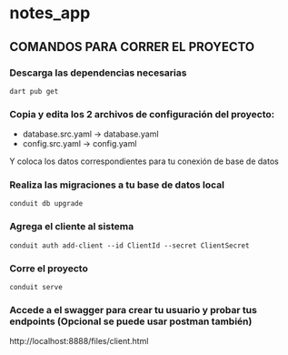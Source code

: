 # notes_app

## COMANDOS PARA CORRER EL PROYECTO

### Descarga las dependencias necesarias

`dart pub get`

### Copia y edita los 2 archivos de configuración del proyecto:

- database.src.yaml -> database.yaml
- config.src.yaml -> config.yaml

Y coloca los datos correspondientes para tu conexión de base de datos

### Realiza las migraciones a tu base de datos local

`conduit db upgrade`

### Agrega el cliente al sistema

`conduit auth add-client --id ClientId --secret ClientSecret`

### Corre el proyecto

`conduit serve`

### Accede a el swagger para crear tu usuario y probar tus endpoints (Opcional se puede usar postman también)

http://localhost:8888/files/client.html
